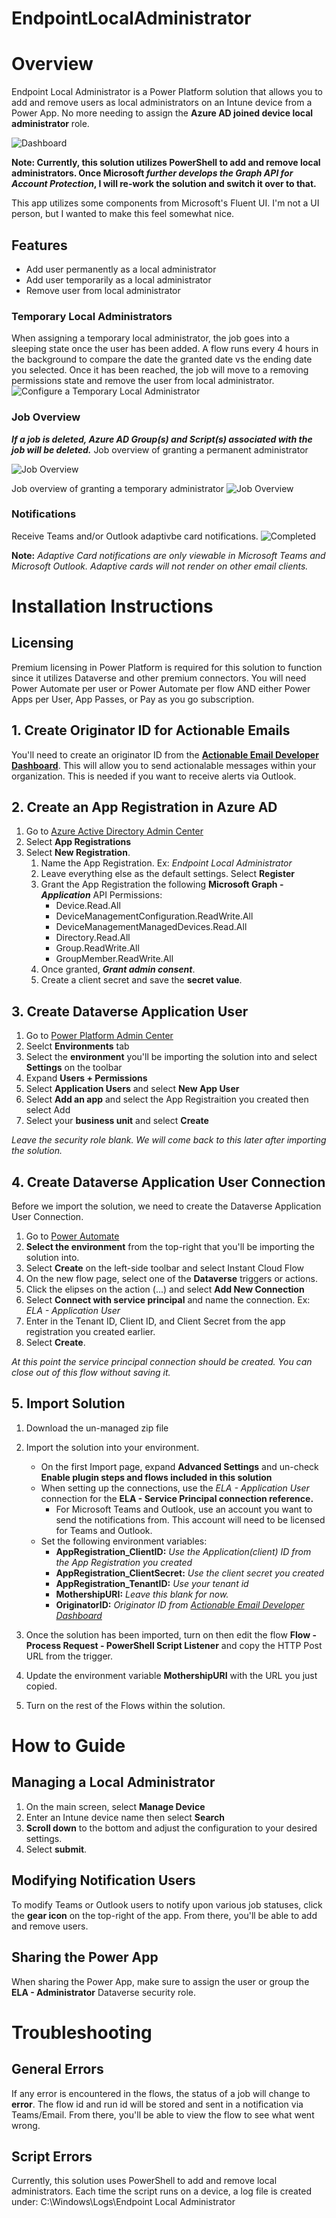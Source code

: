 # EndpointLocalAdministrator

# Overview
Endpoint Local Administrator is a Power Platform solution that allows you to add and remove users as local administrators on an Intune device from a Power App. No more needing to assign the **Azure AD joined device local administrator** role.

![Dashboard](/images/ELA_Dashboard.png)

**Note: Currently, this solution utilizes PowerShell to add and remove local administrators. Once Microsoft _further develops the Graph API for Account Protection_, I will re-work the solution and switch it over to that.**

This app utilizes some components from Microsoft's Fluent UI. I'm not a UI person, but I wanted to make this feel somewhat nice.

## Features
- Add user permanently as a local administrator
- Add user temporarily as a local administrator
- Remove user from local administrator

### Temporary Local Administrators
When assigning a temporary local administrator, the job goes into a sleeping state once the user has been added. A flow runs every 4 hours in the background to compare the date the granted date vs the ending date you selected. Once it has been reached, the job will move to a removing permissions state and remove the user from local administrator.
![Configure a Temporary Local Administrator](/images/ELA_Temporary_Configuration.png)

### Job Overview
***If a job is deleted, Azure AD Group(s) and Script(s) associated with the job will be deleted.***
Job overview of granting a permanent administrator

![Job Overview](/images/ELA_JobOverview.png)

Job overview of granting a temporary administrator
![Job Overview](/images/ELA_Temporary_JobOverview.png)

### Notifications
Receive Teams and/or Outlook adaptivbe card notifications.
![Completed](/images/ELA_Complete_Notification.png)

**Note:** *Adaptive Card notifications are only viewable in Microsoft Teams and Microsoft Outlook. Adaptive cards will not render on other email clients.*

# Installation Instructions
## Licensing
Premium licensing in Power Platform is required for this solution to function since it utilizes Dataverse and other premium connectors. You will need Power Automate per user or Power Automate per flow AND either Power Apps per User, App Passes, or Pay as you go subscription.

## 1. Create Originator ID for Actionable Emails
You'll need to create an originator ID from the **[Actionable Email Developer Dashboard](https://outlook.office.com/connectors/oam/publish)**. This will allow you to send actionalable messages within your organization. This is needed if you want to receive alerts via Outlook.

## 2. Create an App Registration in Azure AD
1. Go to [Azure Active Directory Admin Center](https://aad.portal.azure.com/)
2. Select **App Registrations**
3. Select **New Registration**. 
    1. Name the App Registration. Ex: *Endpoint Local Administrator*
    2. Leave everything else as the default settings. Select **Register**
    3. Grant the App Registration the following **Microsoft Graph - _Application_** API Permissions:
        - Device.Read.All
        - DeviceManagementConfiguration.ReadWrite.All
        - DeviceManagementManagedDevices.Read.All
        - Directory.Read.All
        - Group.ReadWrite.All
        - GroupMember.ReadWrite.All
    4. Once granted, **_Grant admin consent_**.
    5. Create a client secret and save the **secret value**.

## 3. Create Dataverse Application User
1. Go to [Power Platform Admin Center](https://admin.powerplatform.microsoft.com/home)
2. Seelct **Environments** tab
3. Select the **environment** you'll be importing the solution into and select **Settings** on the toolbar
4. Expand **Users + Permissions**
5. Select **Application Users** and select **New App User**
6. Select **Add an app** and select the App Registraition you created then select Add
7. Select your **business unit** and select **Create**

*Leave the security role blank. We will come back to this later after importing the solution.*

## 4. Create Dataverse Application User Connection
Before we import the solution, we need to create the Dataverse Application User Connection.
1. Go to [Power Automate](https://us.flow.microsoft.com/)
2. **Select the environment** from the top-right that you'll be importing the solution into.
3. Select **Create** on the left-side toolbar and select Instant Cloud Flow
4. On the new flow page, select one of the **Dataverse** triggers or actions.
5. Click the elipses on the action (...) and select **Add New Connection**
6. Select **Connect with service principal** and name the connection. Ex: *ELA - Application User*
7. Enter in the Tenant ID, Client ID, and Client Secret from the app registration you created earlier.
8. Select **Create**.

*At this point the service principal connection should be created. You can close out of this flow without saving it.*

## 5. Import Solution
1. Download the un-managed zip file
2. Import the solution into your environment.
    - On the first Import page, expand **Advanced Settings** and un-check **Enable plugin steps and flows included in this solution**
    - When setting up the connections, use the *ELA - Application User* connection for the **ELA - Service Principal connection reference.**
      - For Microsoft Teams and Outlook, use an account you want to send the notifications from. This account will need to be licensed for Teams and Outlook.
    - Set the following environment variables:
      - **AppRegistration_ClientID:** *Use the Application(client) ID from the App Registration you created*
      - **AppRegistration_ClientSecret:** *Use the client secret you created*
      - **AppRegistration_TenantID:** *Use your tenant id*
      - **MothershipURI:** *Leave this blank for now.*
      - **OriginatorID:** *Originator ID from [Actionable Email Developer Dashboard](https://outlook.office.com/connectors/oam/publish)*

 3. Once the solution has been imported, turn on then edit the flow **Flow - Process Request - PowerShell Script Listener** and copy the HTTP Post URL from the trigger.
 4. Update the environment variable **MothershipURI** with the URL you just copied.
 5. Turn on the rest of the Flows within the solution.

# How to Guide

## Managing a Local Administrator
1. On the main screen, select **Manage Device**
2. Enter an Intune device name then select **Search**
3. **Scroll down** to the bottom and adjust the configuration to your desired settings.
4. Select **submit**.

## Modifying Notification Users
To modify Teams or Outlook users to notify upon various job statuses, click the **gear icon** on the top-right of the app. From there, you'll be able to add and remove users.

## Sharing the Power App
When sharing the Power App, make sure to assign the user or group the **ELA - Administrator** Dataverse security role.

# Troubleshooting
## General Errors
If any error is encountered in the flows, the status of a job will change to **error**. The flow id and run id will be stored and sent in a notification via Teams/Email. From there, you'll be able to view the flow to see what went wrong.

## Script Errors
Currently, this solution uses PowerShell to add and remove local administrators. Each time the script runs on a device, a log file is created under: C:\Windows\Logs\Endpoint Local Administrator
